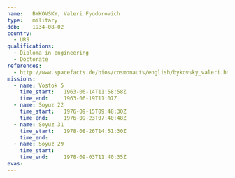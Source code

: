 ```yaml
---
name:	BYKOVSKY, Valeri Fyodorovich
type:	military
dob:	1934-08-02
country:
  - URS
qualifications:
  - Diploma in engineering
  - Doctorate
references:
  - http://www.spacefacts.de/bios/cosmonauts/english/bykovsky_valeri.htm
missions:
  - name: Vostok 5
    time_start:   1963-06-14T11:58:58Z
    time_end:     1963-06-19T11:07Z
  - name: Soyuz 22
    time_start:   1976-09-15T09:48:30Z
    time_end:     1976-09-23T07:40:48Z
  - name: Soyuz 31
    time_start:   1978-08-26T14:51:30Z
    time_end:     
  - name: Soyuz 29
    time_start:   
    time_end:     1978-09-03T11:40:35Z
evas:
---
```

